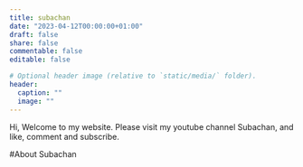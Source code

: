 ```yaml
---
title: subachan
date: "2023-04-12T00:00:00+01:00"
draft: false
share: false
commentable: false
editable: false

# Optional header image (relative to `static/media/` folder).
header:
  caption: ""
  image: ""
---
```


Hi, Welcome to my website. 
Please visit my youtube channel Subachan, 
and like, comment and subscribe.

#About Subachan
